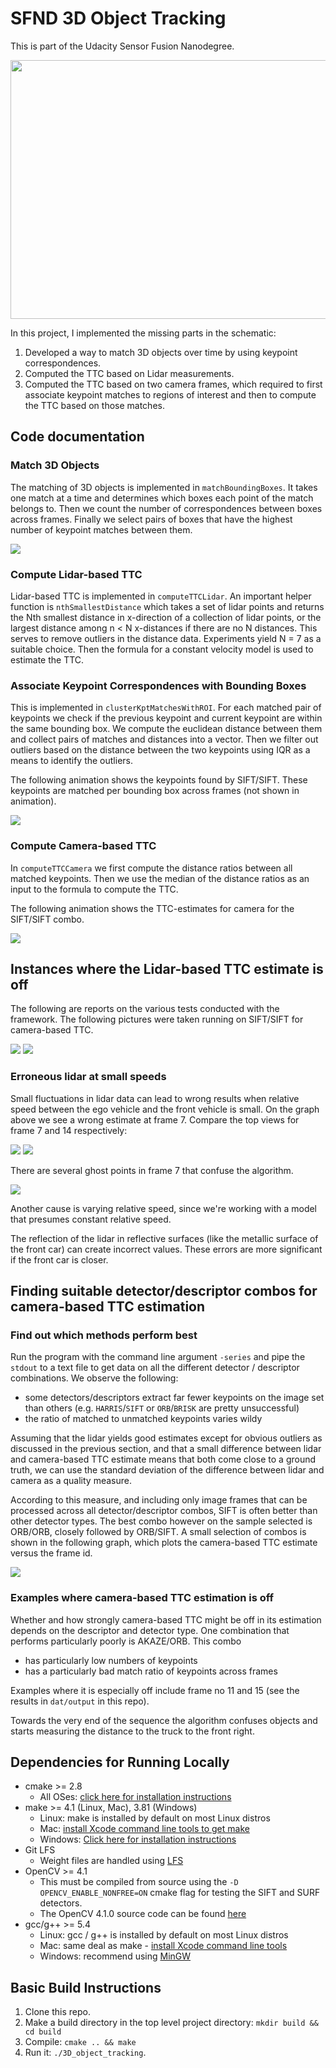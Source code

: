 # SFND 3D Object Tracking

This is part of the Udacity Sensor Fusion Nanodegree.

<img src="images/course_code_structure.png" width="779" height="414" />

In this project, I implemented the missing parts in the schematic:

1. Developed a way to match 3D objects over time by using keypoint correspondences. 
2. Computed the TTC based on Lidar measurements. 
3. Computed the TTC based on two camera frames, which required to first associate keypoint matches to regions of interest and then to compute the TTC based on those matches.

## Code documentation

### Match 3D Objects

The matching of 3D objects is implemented in `matchBoundingBoxes`. It takes one match at a time and determines which boxes each point of the match belongs to.
Then we count the number of correspondences between boxes across frames. Finally we select pairs of boxes that have the highest number of keypoint matches between them.

<img src="images/3d_object_detection.gif"/>

### Compute Lidar-based TTC

Lidar-based TTC is implemented in `computeTTCLidar`. An important helper function is `nthSmallestDistance` which takes a set of lidar points and returns the Nth smallest distance in x-direction of a collection of lidar points, or the largest distance among n < N x-distances if there are no N distances. This serves to
remove outliers in the distance data. Experiments yield N = 7 as a suitable choice. Then the formula for a constant velocity model is used to estimate the TTC.

### Associate Keypoint Correspondences with Bounding Boxes

This is implemented in `clusterKptMatchesWithROI`. For each matched pair of keypoints we check if the previous keypoint and current keypoint are within the same bounding box. We compute the euclidean distance between them and collect pairs of matches and distances into a vector. Then we filter out outliers based on the distance between the two keypoints using IQR as a means to identify the outliers.

The following animation shows the keypoints found by SIFT/SIFT. These keypoints are matched per bounding box across frames (not shown in animation).

<img src="images/keypoints_sift_sift.gif"/>

### Compute Camera-based TTC

In `computeTTCCamera` we first compute the distance ratios between all matched keypoints. Then we use the median of the distance ratios as an input to the formula to compute the TTC.

The following animation shows the TTC-estimates for camera for the SIFT/SIFT combo.

<img src="images/ttc_sift_sift_70.gif"/>

## Instances where the Lidar-based TTC estimate is off

The following are reports on the various tests conducted with the framework. The following pictures were taken running on SIFT/SIFT for camera-based TTC.

<img src="images/image_id_lidar_versus_camera.png"/>

<img src="images/image_id_lidar_versus_camera_long.png"/>

### Erroneous lidar at small speeds

Small fluctuations in lidar data can lead to wrong results when relative speed between the ego vehicle and the front vehicle is small. On the graph above we see a wrong estimate at frame 7. Compare the top views for frame 7 and 14 respectively:

<img src="images/lidar_points_0007.png"/>   <img src="images/lidar_points_0014.png"/>

There are several ghost points in frame 7 that confuse the algorithm.

<img src="images/lidar.gif"/>

Another cause is varying relative speed, since we're working with a model that presumes constant relative speed.

The reflection of the lidar in reflective surfaces (like the metallic surface of the front car) can create incorrect values. 
These errors are more significant if the front car is closer. 

## Finding suitable detector/descriptor combos for camera-based TTC estimation

### Find out which methods perform best

Run the program with the command line argument `-series` and pipe the `stdout` to a text file to get data on all the different detector / descriptor combinations. We observe the following:

* some detectors/descriptors extract far fewer keypoints on the image set than others (e.g. `HARRIS`/`SIFT` or `ORB`/`BRISK` are pretty unsuccessful)
* the ratio of matched to unmatched keypoints varies wildy  

Assuming that the lidar yields good estimates except for obvious outliers as discussed in the previous section, and that a small difference between
lidar and camera-based TTC estimate means that both come close to a ground truth, we can use the standard deviation of the difference between lidar 
and camera as a quality measure. 

According to this measure, and including only image frames that can be processed across all detector/descriptor combos, 
SIFT is often better than other detector types. The best combo however on the sample selected is ORB/ORB, closely followed by ORB/SIFT. A small
selection of combos is shown in the following graph, which plots the camera-based TTC estimate versus the frame id.

<img src="images/image_id_versus_descr_detector.png"/>

### Examples where camera-based TTC estimation is off

Whether and how strongly camera-based TTC might be off in its estimation depends on the descriptor and detector type. One combination that performs
particularly poorly is AKAZE/ORB. This combo

* has particularly low numbers of keypoints
* has a particularly bad match ratio of keypoints across frames

Examples where it is especially off include frame no 11 and 15 (see the results in `dat/output` in this repo).

Towards the very end of the sequence the algorithm confuses objects and starts measuring the distance to the truck to the front right.


## Dependencies for Running Locally
* cmake >= 2.8
  * All OSes: [click here for installation instructions](https://cmake.org/install/)
* make >= 4.1 (Linux, Mac), 3.81 (Windows)
  * Linux: make is installed by default on most Linux distros
  * Mac: [install Xcode command line tools to get make](https://developer.apple.com/xcode/features/)
  * Windows: [Click here for installation instructions](http://gnuwin32.sourceforge.net/packages/make.htm)
* Git LFS
  * Weight files are handled using [LFS](https://git-lfs.github.com/)
* OpenCV >= 4.1
  * This must be compiled from source using the `-D OPENCV_ENABLE_NONFREE=ON` cmake flag for testing the SIFT and SURF detectors.
  * The OpenCV 4.1.0 source code can be found [here](https://github.com/opencv/opencv/tree/4.1.0)
* gcc/g++ >= 5.4
  * Linux: gcc / g++ is installed by default on most Linux distros
  * Mac: same deal as make - [install Xcode command line tools](https://developer.apple.com/xcode/features/)
  * Windows: recommend using [MinGW](http://www.mingw.org/)

## Basic Build Instructions

1. Clone this repo.
2. Make a build directory in the top level project directory: `mkdir build && cd build`
3. Compile: `cmake .. && make`
4. Run it: `./3D_object_tracking`.

